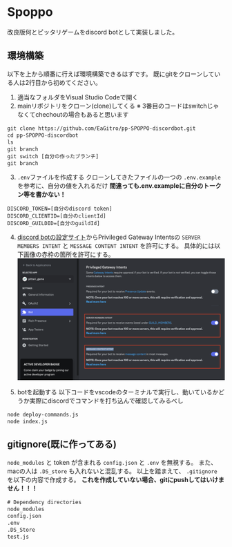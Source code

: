 # Spoppo 
改良版何とピッタリゲームをdiscord botとして実装しました。


## 環境構築
以下を上から順番に行えば環境構築できるはずです。
既にgitをクローンしている人は2行目から初めてください。

1. 適当なフォルダをVisual Studio Codeで開く
2. mainリポジトリをクローン(clone)してくる
※ 3番目のコードはswitchじゃなくてchechoutの場合もあると思います

```terminal
git clone https://github.com/EaGitro/pp-SPOPPO-discordbot.git
cd pp-SPOPPO-discordbot
ls
git branch
git switch [自分の作ったブランチ]
git branch
```

3. `.env`ファイルを作成する
クローンしてきたファイルの一つの `.env.example` を参考に、自分の値を入れるだけ
**間違っても.env.exampleに自分のトークン等を書かない！**

```.env
DISCORD_TOKEN=[自分のdiscord token]
DISCORD_CLIENTID=[自分のclientId]
DISCORD_GUILDID=[自分のguildId]
```

4. [discord botの設定サイト](https://discord.com/developers/applications/1179777179085713471/bot)からPrivileged Gateway Intentsの `SERVER MEMBERS INTENT` と `MESSAGE CONTENT INTENT` を許可にする。
具体的には以下画像の赤枠の箇所を許可にする。
![image](privileged_gateway_intents.png)


6. botを起動する
以下コードをvscodeのターミナルで実行し、動いているかどうか実際にdiscordでコマンドを打ち込んで確認してみるべし
```node
node deploy-commands.js
node index.js
```


## gitignore(既に作ってある)
`node_modules` と token が含まれる `config.json` と `.env` を無視する。
また、macの人は `.DS_store` も入れないと混乱する。
以上を踏まえて、 `.gitignore` を以下の内容で作成する。
**これを作成していない場合、gitにpushしてはいけません！！！**


```.gitignore
# Dependency directories
node_modules
config.json
.env
.DS_Store
test.js
```





